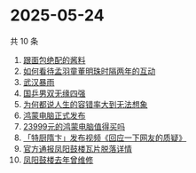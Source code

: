# 2025-05-24

共 10 条

<!-- BEGIN -->
<!-- 最后更新时间 Sat May 24 2025 08:54:45 GMT+0800 (China Standard Time) -->

1. [跟面包绝配的酱料](https://www.zhihu.com/search?q=跟面包绝配的酱料)
1. [如何看待孟羽童董明珠时隔两年的互动](https://www.zhihu.com/search?q=如何看待孟羽童董明珠时隔两年的互动)
1. [武汉暴雨](https://www.zhihu.com/search?q=武汉暴雨)
1. [国乒男双无缘四强](https://www.zhihu.com/search?q=国乒男双无缘四强)
1. [为何都说人生的容错率大到无法想象](https://www.zhihu.com/search?q=为何都说人生的容错率大到无法想象)
1. [鸿蒙电脑正式发布](https://www.zhihu.com/search?q=鸿蒙电脑正式发布)
1. [23999元的鸿蒙电脑值得买吗](https://www.zhihu.com/search?q=23999元的鸿蒙电脑值得买吗)
1. [「特厨隋卞」发布视频《回应一下网友的质疑》](https://www.zhihu.com/search?q=「特厨隋卞」发布视频《回应一下网友的质疑》)
1. [官方通报凤阳鼓楼瓦片脱落详情](https://www.zhihu.com/search?q=官方通报凤阳鼓楼瓦片脱落详情)
1. [凤阳鼓楼去年曾维修](https://www.zhihu.com/search?q=凤阳鼓楼去年曾维修)

<!-- END -->
